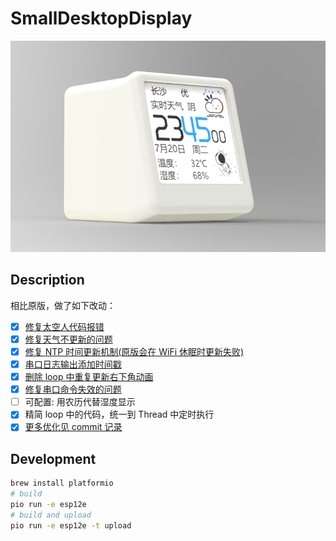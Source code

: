 # SmallDesktopDisplay

![渲染图](./images/render.png)

## Description

相比原版，做了如下改动：

- [x] [修复太空人代码报错](https://github.com/zhangnew/SmallDesktopDisplay/commit/f00e219d092e58ba779a4b3be955c99dc6b7c01b)
- [x] [修复天气不更新的问题](https://github.com/zhangnew/SmallDesktopDisplay/commit/177a9887b00bb58bfab121f21ce5c5e36c6609c5)
- [x] [修复 NTP 时间更新机制(原版会在 WiFi 休眠时更新失败)](https://github.com/zhangnew/SmallDesktopDisplay/commit/adaa7b4f02e187a7ad8397c01106c354f03120c5)
- [x] [串口日志输出添加时间戳](https://github.com/zhangnew/SmallDesktopDisplay/commit/f2d5da7f837646306de75ab2dbe478775198b21b)
- [x] [删除 loop 中重复更新右下角动画](https://github.com/zhangnew/SmallDesktopDisplay/commit/9b36c65241414e32d03063cd8c3b757e524b5138)
- [x] [修复串口命令失效的问题](https://github.com/zhangnew/SmallDesktopDisplay/commit/17788f96137544e1167d95dfd18ab5a7853d9306)
- [ ] 可配置: 用农历代替湿度显示
- [x] 精简 loop 中的代码，统一到 Thread 中定时执行
- [x] [更多优化见 commit 记录](https://github.com/zhangnew/SmallDesktopDisplay/commits/main)

## Development

```bash
brew install platformio
# build
pio run -e esp12e
# build and upload
pio run -e esp12e -t upload
```
